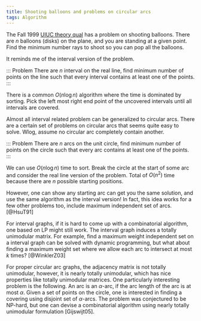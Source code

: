 ```yaml
---
title: Shooting balloons and problems on circular arcs
tags: Algorithm
---
```


The Fall 1999 [UIUC theory qual](https://sarielhp.org/research/algorithms/quals/) has a problem on shooting balloons. There are $n$ balloons (disks) on the plane, and you are standing at a given point. Find the minimum number rays to shoot so you can pop all the balloons. 

It reminds me of the interval version of the problem.

::: Problem
  There are $n$ interval on the real line, find minimum number of points on the line such that every interval contains at least one of the points.
:::

There is a common $O(n\log n)$ algorithm where the time is dominated by sorting. Pick the left most right end point of the uncovered intervals until all intervals are covered. 

Almost all interval related problem can be generalized to circular arcs. There are a certain set of problems on circular arcs that seems quite easy to solve. Wlog, assume no circular arc completely contain another. 

::: Problem
  There are $n$ arcs on the unit circle, find minimum number of points on the circle such that every arc contains at least one of the points.
:::

We can use $O(n\log n)$ time to sort. Break the circle at the start of some arc and consider the real line version of the problem. Total of $O(n^2)$ time because there are $n$ possible starting positions. 

However, one can show any starting arc can get you the same solution, and use the same algorithm as the interval version! In fact, this idea works for a few other problems too, include maximum independent set of arcs. [@HsuT91]

For interval graphs, if it is hard to come up with a combinatorial algorithm, one based on LP might still work. The interval graph induces a totally unimodular matrix. For example, find a maximum weight independent set on a interval graph can be solved with dynamic programming, but what about finding a maximum weight set where we allow each arc to intersect at most $k$ times? [@WinklerZ03]

For proper circular arc graphs, the adjacency matrix is not totally unimodular, however, it is nearly totally unimodular, which has nice properties like totally unimodular matrices. One particularly interesting problem is the following.
An arc is an $\alpha$-arc, if the arc length of the arc is at most $\alpha$.
Given a set of points on the circle, one is interested in finding a covering using disjoint set of $\alpha$-arcs. The problem was conjectured to be NP-hard, but one can devise a combinatorial algorithm using nearly totally unimodular formulation [Gijswijt05].